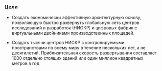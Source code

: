 ### Цели

- Создать экономически эффективную архитектурную основу, позволяющую быстро развернуть глобальную сеть центров исследований и разработок (НИОКР) и цифровых фабрик с виртуальными двойниками производственных площадей.

- Создать тысячи центров НИОКР с контролируемыми пространствами по всему миру в течение нескольких лет, а не десятилетий. Приблизительная скорость развертывания составляет 1000 отдельно стоящих зданий или один миллион квадратных метров в год.
